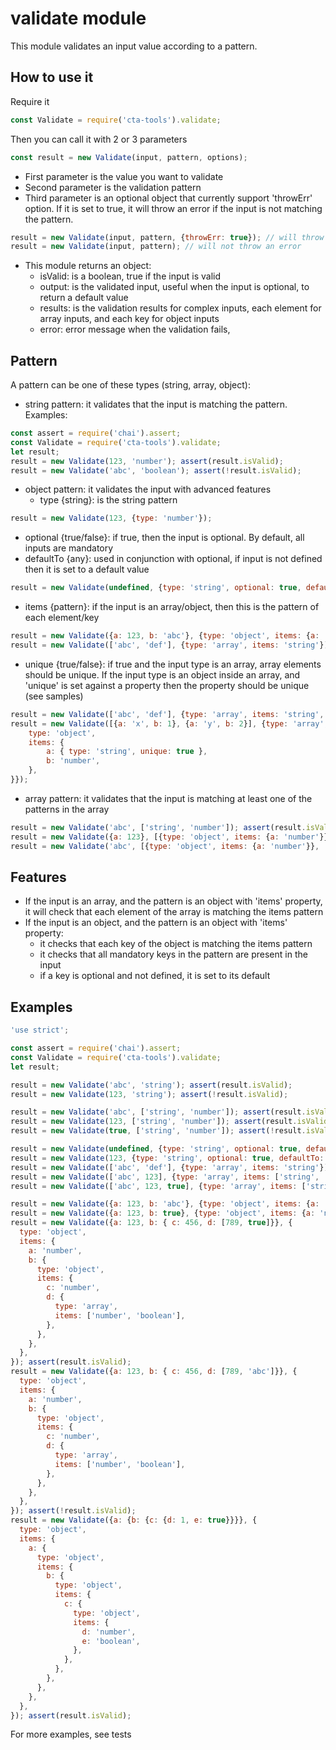 # validate module

This module validates an input value according to a pattern.

## How to use it

Require it

````javascript
const Validate = require('cta-tools').validate;
````

Then you can call it with 2 or 3 parameters

````javascript
const result = new Validate(input, pattern, options);
````

- First parameter is the value you want to validate
- Second parameter is the validation pattern
- Third parameter is an optional object that currently support 'throwErr' option. If it is set to true, it will throw an error if the input is not matching the pattern.

````javascript
result = new Validate(input, pattern, {throwErr: true}); // will throw an error
result = new Validate(input, pattern); // will not throw an error
````

- This module returns an object:
  * isValid: is a boolean, true if the input is valid
  * output: is the validated input, useful when the input is optional, to return a default value
  * results: is the validation results for complex inputs, each element for array inputs, and each key for object inputs
  * error: error message when the validation fails,

## Pattern

A pattern can be one of these types (string, array, object):

- string pattern: it validates that the input is matching the pattern. Examples:

````javascript
const assert = require('chai').assert;
const Validate = require('cta-tools').validate;
let result;
result = new Validate(123, 'number'); assert(result.isValid);
result = new Validate('abc', 'boolean'); assert(!result.isValid);
````

- object pattern: it validates the input with advanced features
  * type {string}: is the string pattern

````javascript
result = new Validate(123, {type: 'number'});
````

  * optional {true/false}: if true, then the input is optional. By default, all inputs are mandatory
  * defaultTo {any}: used in conjunction with optional, if input is not defined then it is set to a default value

````javascript
result = new Validate(undefined, {type: 'string', optional: true, defaultTo: 'abc'});
````

  * items {pattern}: if the input is an array/object, then this is the pattern of each element/key

````javascript
result = new Validate({a: 123, b: 'abc'}, {type: 'object', items: {a: 'number', b: 'string'}});
result = new Validate(['abc', 'def'], {type: 'array', items: 'string'});
````
     
  * unique {true/false}: if true and the input type is an array, array elements should be unique.
    If the input type is an object inside an array, and 'unique' is set against a property then the property should be unique (see samples)

````javascript
result = new Validate(['abc', 'def'], {type: 'array', items: 'string', unique: true});
result = new Validate([{a: 'x', b: 1}, {a: 'y', b: 2}], {type: 'array', items: {
    type: 'object',
    items: {
        a: { type: 'string', unique: true },
        b: 'number',
    },
}});
````

- array pattern: it validates that the input is matching at least one of the patterns in the array

````javascript
result = new Validate('abc', ['string', 'number']); assert(result.isValid);
result = new Validate({a: 123}, [{type: 'object', items: {a: 'number'}}, 'string']); assert(result.isValid);
result = new Validate('abc', [{type: 'object', items: {a: 'number'}}, 'string']); assert(result.isValid);
````

## Features

- If the input is an array, and the pattern is an object with 'items' property, it will check that each element of the array is matching the items pattern
- If the input is an object, and the pattern is an object with 'items' property:
  * it checks that each key of the object is matching the items pattern
  * it checks that all mandatory keys in the pattern are present in the input
  * if a key is optional and not defined, it is set to its default

## Examples

````javascript
'use strict';

const assert = require('chai').assert;
const Validate = require('cta-tools').validate;
let result;

result = new Validate('abc', 'string'); assert(result.isValid);
result = new Validate(123, 'string'); assert(!result.isValid);

result = new Validate('abc', ['string', 'number']); assert(result.isValid);
result = new Validate(123, ['string', 'number']); assert(result.isValid);
result = new Validate(true, ['string', 'number']); assert(!result.isValid);

result = new Validate(undefined, {type: 'string', optional: true, defaultTo: 'abc'}); assert(result.isValid); assert.strictEqual(result.output, 'abc');
result = new Validate(123, {type: 'string', optional: true, defaultTo: 'abc'}); assert(!result.isValid);
result = new Validate(['abc', 'def'], {type: 'array', items: 'string'}); assert(result.isValid);
result = new Validate(['abc', 123], {type: 'array', items: ['string', 'number']}); assert(result.isValid);
result = new Validate(['abc', 123, true], {type: 'array', items: ['string', 'number']}); assert(!result.isValid);

result = new Validate({a: 123, b: 'abc'}, {type: 'object', items: {a: 'number', b: 'string'}}); assert(result.isValid);
result = new Validate({a: 123, b: true}, {type: 'object', items: {a: 'number', b: ['string', 'boolean']}}); assert(result.isValid);
result = new Validate({a: 123, b: { c: 456, d: [789, true]}}, {
  type: 'object',
  items: {
    a: 'number',
    b: {
      type: 'object',
      items: {
        c: 'number',
        d: {
          type: 'array',
          items: ['number', 'boolean'],
        },
      },
    },
  },
}); assert(result.isValid);
result = new Validate({a: 123, b: { c: 456, d: [789, 'abc']}}, {
  type: 'object',
  items: {
    a: 'number',
    b: {
      type: 'object',
      items: {
        c: 'number',
        d: {
          type: 'array',
          items: ['number', 'boolean'],
        },
      },
    },
  },
}); assert(!result.isValid);
result = new Validate({a: {b: {c: {d: 1, e: true}}}}, {
  type: 'object',
  items: {
    a: {
      type: 'object',
      items: {
        b: {
          type: 'object',
          items: {
            c: {
              type: 'object',
              items: {
                d: 'number',
                e: 'boolean',
              },
            },
          },
        },
      },
    },
  },
}); assert(result.isValid);

````

For more examples, see tests